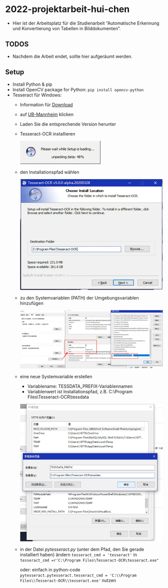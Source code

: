 # 2022-projektarbeit-hui-chen

- Hier ist der Arbeitsplatz für die Studienarbeit “Automatische Erkennung und Konvertierung von Tabellen in Bilddokumenten”.

## TODOS

- Nachdem die Arbeit endet, sollte hier aufgeräumt werden.

## Setup

- Install Python & pip
- Install OpenCV package for Python: `pip install opencv-python`
- Tesseract für Windows:
  - Information für [Download](<https://github.com/tesseract-ocr/tessdoc/blob/main/Downloads.md>)
  - auf [UB-Mannheim](https://github.com/UB-Mannheim/tesseract/wiki) klicken
  - Laden Sie die entsprechende Version herunter
  - Tesseract-OCR installieren

    ![install](Schriftliche-Ausarbeitung\\_images\\install0.jpg)
  - den Installationspfad wählen
    
    ![install1](Schriftliche-Ausarbeitung\\_images\install1.jpg)
  - zu den Systemvariablen (PATH) der Umgebungsvariablen hinzufügen

    ![zu PATH](Schriftliche-Ausarbeitung\\_images\zupath.jpg)
    
  - eine neue Systemvariable erstellen
    - Variablename: TESSDATA_PREFIX-Variablennamen 
    - Variablenwert ist Installationspfad, z.B. C:\Program Files\Tesseract-OCR\tessdata

    ![tessdata](.\Schriftliche-Ausarbeitung\\_images\tessdata.jpg)
  - in der Datei _pytesseract.py_ (unter dem Pfad, den Sie gerade installiert haben) ändern `tesseract_cmd = 'tesseract'`  in `tesseract_cmd =r'C:\Program Files\Tesseract-OCR\tesseract.exe"`
    
    oder: einfach in python-code `pytesseract.pytesseract.tesseract_cmd = 'C:\\Program Files\\Tesseract-OCR\\tesseract.exe'` nutzen